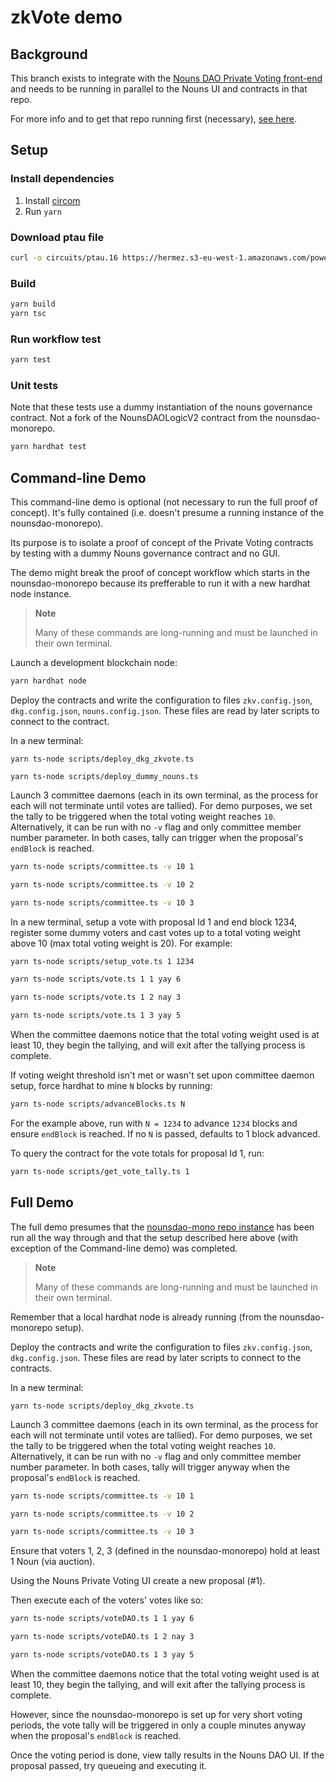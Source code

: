 zkVote demo
===========

## Background
This branch exists to integrate with the [Nouns DAO Private Voting front-end](https://github.com/0xDigitalOil/nounsdao-privatevoting#nounsdao-privatevoting) and needs to be running in parallel to the Nouns UI and contracts in that repo.

For more info and to get that repo running first (necessary), [see here](https://github.com/0xDigitalOil/nounsdao-privatevoting).

## Setup

### Install dependencies

1. Install [circom](https://docs.circom.io/getting-started/installation/)
2. Run `yarn`

### Download ptau file
```sh
curl -o circuits/ptau.16 https://hermez.s3-eu-west-1.amazonaws.com/powersOfTau28_hez_final_16.ptau
```

### Build

```sh
yarn build
yarn tsc
```

### Run workflow test

```sh
yarn test
```

### Unit tests
Note that these tests use a dummy instantiation of the nouns governance contract. Not a fork of the NounsDAOLogicV2 contract from the nounsdao-monorepo.
```sh
yarn hardhat test
```

## Command-line Demo
This command-line demo is optional (not necessary to run the full proof of concept). It's fully contained (i.e. doesn't presume a running instance of the nounsdao-monorepo).

Its purpose is to isolate a proof of concept of the Private Voting contracts by testing with a dummy Nouns governance contract and no GUI.

The demo might break the proof of concept workflow which starts in the nounsdao-monorepo because its prefferable to run it with a new hardhat node instance.

> **Note**
>
> Many of these commands are long-running and must be launched in their own terminal.

Launch a development blockchain node:
```sh
yarn hardhat node
```

Deploy the contracts and write the configuration to files `zkv.config.json`, `dkg.config.json`, `nouns.config.json`.
These files are read by later scripts to connect to the contract.

In a new terminal:
```console
yarn ts-node scripts/deploy_dkg_zkvote.ts
```
```console
yarn ts-node scripts/deploy_dummy_nouns.ts
```

Launch 3 committee daemons (each in its own terminal, as the process for each will not
terminate until votes are tallied).  For demo purposes, we set the tally to be
triggered when the total voting weight reaches `10`. Alternatively, it can be run with no `-v` flag and only committee member number parameter. In both cases, tally can trigger when the proposal's `endBlock` is reached.

```sh
yarn ts-node scripts/committee.ts -v 10 1
```
```sh
yarn ts-node scripts/committee.ts -v 10 2
```
```sh
yarn ts-node scripts/committee.ts -v 10 3
```

In a new terminal, setup a vote with proposal Id 1 and end block 1234, register some dummy voters and cast votes up to a total voting weight above 10 (max total voting weight is 20). For example:

```sh
yarn ts-node scripts/setup_vote.ts 1 1234
```
```sh
yarn ts-node scripts/vote.ts 1 1 yay 6
```
```sh
yarn ts-node scripts/vote.ts 1 2 nay 3
```
```sh
yarn ts-node scripts/vote.ts 1 3 yay 5
```

When the committee daemons notice that the total voting weight used is at
least 10, they begin the tallying, and will exit after the tallying process is
complete.  

If voting weight threshold isn't met or wasn't set upon committee daemon setup, force hardhat to mine `N` blocks by running:

```sh
yarn ts-node scripts/advanceBlocks.ts N
```

For the example above, run with `N = 1234` to advance `1234` blocks and ensure `endBlock` is reached. If no `N` is passed, defaults to 1 block advanced.

To query the contract for the vote totals for proposal Id 1, run:

```sh
yarn ts-node scripts/get_vote_tally.ts 1
```

## Full Demo
The full demo presumes that the [nounsdao-mono repo instance](https://github.com/0xDigitalOil/nounsdao-privatevoting#nounsdao-privatevoting) has been run all the way through and that the setup described here above (with exception of the Command-line demo) was completed.

> **Note**
>
> Many of these commands are long-running and must be launched in their own terminal.

Remember that a local hardhat node is already running (from the nounsdao-monorepo setup).

Deploy the contracts and write the configuration to files `zkv.config.json`, `dkg.config.json`.
These files are read by later scripts to connect to the contracts.

In a new terminal:
```console
yarn ts-node scripts/deploy_dkg_zkvote.ts
```

Launch 3 committee daemons (each in its own terminal, as the process for each will not
terminate until votes are tallied).  For demo purposes, we set the tally to be
triggered when the total voting weight reaches `10`. Alternatively, it can be run with no `-v` flag and only committee member number parameter. In both cases, tally will trigger anyway when the proposal's `endBlock` is reached.

```sh
yarn ts-node scripts/committee.ts -v 10 1
```
```sh
yarn ts-node scripts/committee.ts -v 10 2
```
```sh
yarn ts-node scripts/committee.ts -v 10 3
```

Ensure that voters 1, 2, 3 (defined in the nounsdao-monorepo) hold at least 1 Noun (via auction). 

Using the Nouns Private Voting UI create a new proposal (#1). 

Then execute each of the voters' votes like so:

```sh
yarn ts-node scripts/voteDAO.ts 1 1 yay 6
```
```sh
yarn ts-node scripts/voteDAO.ts 1 2 nay 3
```
```sh
yarn ts-node scripts/voteDAO.ts 1 3 yay 5
```

When the committee daemons notice that the total voting weight used is at
least 10, they begin the tallying, and will exit after the tallying process is
complete.  

However, since the nounsdao-monorepo is set up for very short voting periods, the vote tally will be triggered in only a couple minutes anyway when the proposal's `endBlock` is reached.

Once the voting period is done, view tally results in the Nouns DAO UI. If the proposal passed, try queueing and executing it.

<?
## Development

Run syntax checkers and linters:
```sh
yarn run check
```

Use `tsfmt` and `prettier-plugin-solidity` to format all code.  Run these manually with:
```sh
yarn run format
```
?>

